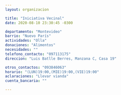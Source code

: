 ```yaml
---
layout: organizacion

title: "Iniciativa Vecinal"
date: 2020-08-10 23:30:45 -0300

departamento: "Montevideo"
barrio: "Nuevo París"
actividades: "Olla"
donaciones: "Alimentos"
necesidades: ""
telefono_contacto: "097113175"
direccion: "Luis Batlle Berres, Manzana C, Casa 19"

otros_contactos: "093846063"
horario: "(LUN)19:00,(MIE)19:00,(VIE)19:00"
aclaraciones: "Llevar vianda"
cuenta_bancaria: ""

---
```

